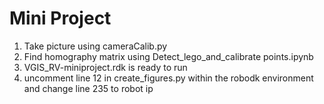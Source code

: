 # Mini Project

1. Take picture using cameraCalib.py
2. Find homography matrix using Detect_lego_and_calibrate points.ipynb
3. VGIS_RV-miniproject.rdk is ready to run
4. uncomment line 12 in create_figures.py within the robodk environment and change line 235 to robot ip

